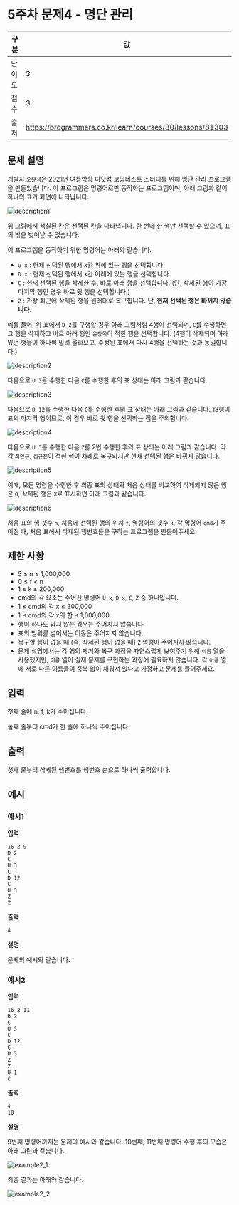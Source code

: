 # 5주차 문제4 - 명단 관리

|구분|값|
|---|---|
|난이도|3|
|점수|3|
|출처|https://programmers.co.kr/learn/courses/30/lessons/81303|

## 문제 설명
개발자 `오윤석`은 2021년 여름방학 디닷컴 코딩테스트 스터디를 위해 명단 관리 프로그램을 만들었습니다. 이 프로그램은 명령어로만 동작하는 프로그램이며, 아래 그림과 같이 하나의 표가 화면에 나타납니다.

![description1](./images/description1.png)

위 그림에서 색칠된 칸은 선택된 칸을 나타냅니다. 한 번에 한 행만 선택할 수 있으며, 표의 밖을 벗어날 수 없습니다.

이 프로그램을 동작하기 위한 명령어는 아래와 같습니다.

- `U x` : 현재 선택된 행에서 x칸 위에 있는 행을 선택합니다.
- `D x` : 현재 선택된 행에서 x칸 아래에 있는 행을 선택합니다.
- `C` : 현재 선택된 행을 삭제한 후, 바로 아래 행을 선택합니다. (단, 삭제된 행이 가장 마지막 행인 경우 바로 윗 행을 선택합니다.)
- `Z` : 가장 최근에 삭제된 행을 원래대로 복구합니다. **단, 현재 선택된 행은 바뀌지 않습니다.**

예를 들어, 위 표에서 `D 2`를 구행할 경우 아래 그림처럼 4행이 선택되며, `C`를 수행하면 그 행을 삭제하고 바로 아래 행인 `윤창목`이 적힌 행을 선택합니다. (4행이 삭제되며 아래 있던 행들이 하나씩 밀려 올라오고, 수정된 표에서 다시 4행을 선택하는 것과 동일합니다.)

![description2](./images/description2.png)

다음으로 `U 3`을 수행한 다음 `C`를 수행한 후의 표 상태는 아래 그림과 같습니다.

![description3](./images/description3.png)

다음으로 `D 12`를 수행한 다음 `C`를 수행한 후의 표 상태는 아래 그림과 같습니다. 13행이 표의 마지막 행이므로, 이 경우 바로 윗 행을 선택하는 점을 주의합니다.

![description4](./images/description4.png)

다음으로 `U 3`를 수행한 다음 `Z`를 2번 수행한 후의 표 상태는 아래 그림과 같습니다. 각각 `최인규`, `심규진`이 적힌 행이 차례로 복구되지만 현재 선택된 행은 바뀌지 않습니다.

![description5](./images/description5.png)

이때, 모든 명령을 수행한 후 최종 표의 상태와 처음 상태를 비교하여 삭제되지 않은 행은 `O`, 삭제된 행은 `X`로 표시하면 아래 그림과 같습니다.

![description6](./images/description6.png)

처음 표의 행 갯수 `n`, 처음에 선택된 행의 위치 `f`, 명령어의 갯수 `k`, 각 명령어 `cmd`가 주어질 때, 처음 표에서 삭제된 행번호들을 구하는 프로그램을 만들어주세요.

## 제한 사항
- 5 ≤ n ≤ 1,000,000
- 0 ≤ f < n
- 1 ≤ k ≤ 200,000
- cmd의 각 요소는 주어진 명령어 `U x`, `D x`, `C`, `Z` 중 하나입니다.
- 1 ≤ cmd의 각 x ≤ 300,000
- 1 ≤ cmd의 각 x의 합 ≤ 1,000,000
- 행이 하나도 남지 않는 경우는 주어지지 않습니다.
- 표의 범위를 넘어서는 이동은 주어지지 않습니다.
- 복구할 행이 없을 때 (즉, 삭제된 행이 없을 때) `Z` 명령이 주어지지 않습니다.
- 문제 설명에서는 각 행의 제거와 복구 과정을 자연스럽게 보여주기 위해 `이름` 열을 사용했지만, `이름` 열이 실제 문제를 구현하는 과정에 필요하지 않습니다. 각 `이름` 열에 서로 다른 이름들이 중복 없이 채워져 있다고 가정하고 문제를 풀어주세요.

## 입력
첫째 줄에 n, f, k가 주어집니다.

둘째 줄부터 cmd가 한 줄에 하나씩 주어집니다.

## 출력
첫째 줄부터 삭제된 행번호를 행번호 순으로 하나씩 출력합니다.

## 예시
### 예시1
**입력**
```
16 2 9
D 2
C
U 3
C
D 12
C
U 3
Z
Z
```

**출력**
```
4
```

**설명**

문제의 예시와 같습니다.


### 예시2
**입력**
```
16 2 11
D 2
C
U 3
C
D 12
C
U 3
Z
Z
U 1
C
```

**출력**
```
4
10
```

**설명**

9번째 명령어까지는 문제의 예시와 같습니다. 10번째, 11번째 명령어 수행 후의 모습은 아래 그림과 같습니다.

![example2_1](./images/example2_1.png)

최종 결과는 아래와 같습니다.

![example2_2](./images/example2_2.png)
